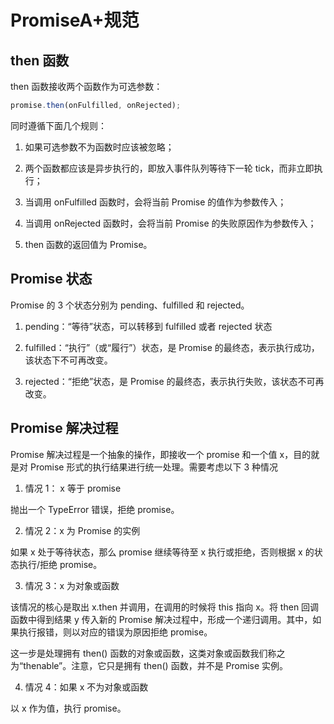 # PromiseA+规范

## then 函数

then 函数接收两个函数作为可选参数：

```js
promise.then(onFulfilled, onRejected);
```

同时遵循下面几个规则：

1. 如果可选参数不为函数时应该被忽略；

2. 两个函数都应该是异步执行的，即放入事件队列等待下一轮 tick，而非立即执行；

3. 当调用 onFulfilled 函数时，会将当前 Promise 的值作为参数传入；

4. 当调用 onRejected 函数时，会将当前 Promise 的失败原因作为参数传入；

5. then 函数的返回值为 Promise。

## Promise 状态

Promise 的 3 个状态分别为 pending、fulfilled 和 rejected。

1. pending：“等待”状态，可以转移到 fulfilled 或者 rejected 状态

2. fulfilled：“执行”（或“履行”）状态，是 Promise 的最终态，表示执行成功，该状态下不可再改变。

3. rejected：“拒绝”状态，是 Promise 的最终态，表示执行失败，该状态不可再改变。

## Promise 解决过程

Promise 解决过程是一个抽象的操作，即接收一个 promise 和一个值 x，目的就是对 Promise 形式的执行结果进行统一处理。需要考虑以下 3 种情况

1. 情况 1： x 等于 promise

抛出一个 TypeError 错误，拒绝 promise。

2. 情况 2：x 为 Promise 的实例

如果 x 处于等待状态，那么 promise 继续等待至 x 执行或拒绝，否则根据 x 的状态执行/拒绝 promise。

3. 情况 3：x 为对象或函数

该情况的核心是取出 x.then 并调用，在调用的时候将 this 指向 x。将 then 回调函数中得到结果 y 传入新的 Promise 解决过程中，形成一个递归调用。其中，如果执行报错，则以对应的错误为原因拒绝 promise。

这一步是处理拥有 then() 函数的对象或函数，这类对象或函数我们称之为“thenable”。注意，它只是拥有 then() 函数，并不是 Promise 实例。

4. 情况 4：如果 x 不为对象或函数

以 x 作为值，执行 promise。

